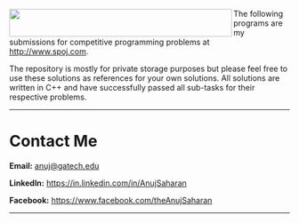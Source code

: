 <a href="http://www.spoj.com/"><img src="http://stx1.spoj.com/gfx/2015e.png" align="left" height="50" width="400" ></a>

The following programs are my submissions for competitive programming problems at http://www.spoj.com. 

The repository is mostly for private storage purposes but please feel free to use these solutions as references for your own solutions. All solutions are written in C++ and have successfully passed all sub-tasks for their respective problems.

---

# Contact Me

**Email:** anuj@gatech.edu

**LinkedIn:** https://in.linkedin.com/in/AnujSaharan

**Facebook:** https://www.facebook.com/theAnujSaharan

---

